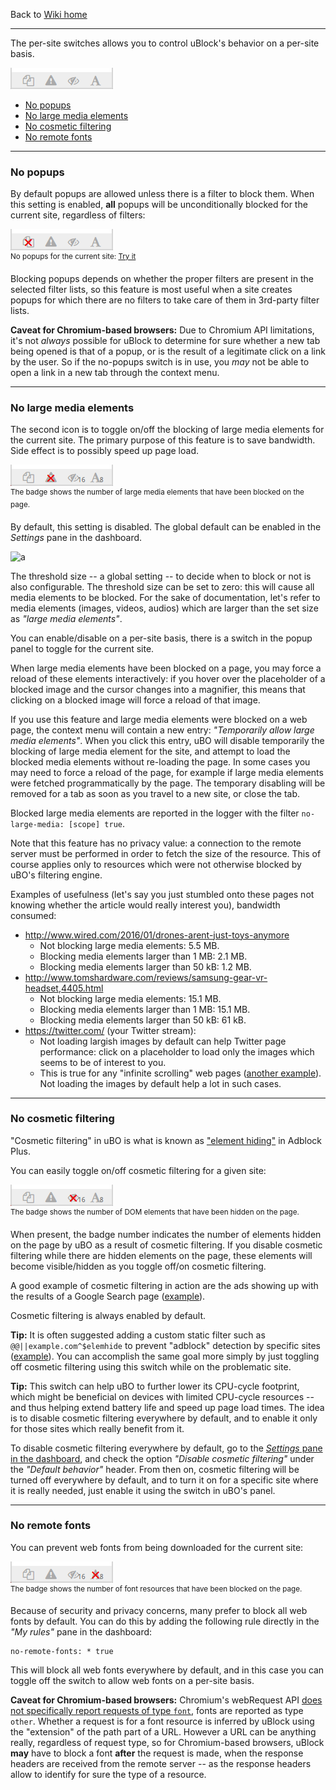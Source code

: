 Back to [Wiki home](https://github.com/gorhill/uBlock/wiki)

***

The per-site switches allows you to control uBlock's behavior on a per-site basis.

![Popup UI](https://raw.githubusercontent.com/gorhill/uBlock/master/doc/img/popup-1g.png)

- [No popups](#no-popups)
- [No large media elements](#no-large-media-elements)
- [No cosmetic filtering](#no-cosmetic-filtering)
- [No remote fonts](#no-remote-fonts)

***

### No popups

By default popups are allowed unless there is a filter to block them. When this setting is enabled, **all** popups will be unconditionally blocked for the current site, regardless of filters:

![Popup UI](https://raw.githubusercontent.com/gorhill/uBlock/master/doc/img/popup-1i.png)<br><sup>No popups for the current site: [Try it](http://jessehakanen.net/adblockpluspopupaddon/test.html)</sup>

Blocking popups depends on whether the proper filters are present in the selected filter lists, so this feature is most useful when a site creates popups for which there are no filters to take care of them in 3rd-party filter lists.

**Caveat for Chromium-based browsers:** Due to Chromium API limitations, it's not _always_ possible for uBlock to determine for sure whether a new tab being opened is that of a popup, or is the result of a legitimate click on a link by the user. So if the no-popups switch is in use, you _may_ not be able to open a link in a new tab through the context menu.

***

### No large media elements

The second icon is to toggle on/off the blocking of large media elements for the current site. The primary purpose of this feature is to save bandwidth. Side effect is to possibly speed up page load.

![Popup UI](https://raw.githubusercontent.com/gorhill/uBlock/master/doc/img/popup-1h.png)<br><sup>The badge shows the number of large media elements that have been blocked on the page.</sup>

By default, this setting is disabled. The global default can be enabled in the _Settings_ pane in the dashboard.

![a](https://cloud.githubusercontent.com/assets/585534/12380164/2575ee24-bd3a-11e5-8743-24da038463f8.png)

The threshold size -- a global setting -- to decide when to block or not is also configurable. The threshold size can be set to zero: this will cause all media elements to be blocked. For the sake of documentation, let's refer to media elements (images, videos, audios) which are larger than the set size as _"large media elements"_.

You can enable/disable on a per-site basis, there is a switch in the popup panel to toggle for the current site.

When large media elements have been blocked on a page, you may force a reload of these elements interactively: if you hover over the placeholder of a blocked image and the cursor changes into a magnifier, this means that clicking on a blocked image will force a reload of that image.

If you use this feature and large media elements were blocked on a web page, the context menu will contain a new entry: _"Temporarily allow large media elements"_. When you click this entry, uBO will disable temporarily the blocking of large media element for the site, and attempt to load the blocked media elements without re-loading the page. In some cases you may need to force a reload of the page, for example if large media elements were fetched programmatically by the page. The temporary disabling will be removed for a tab as soon as you travel to a new site, or close the tab.

Blocked large media elements are reported in the logger with the filter `no-large-media: [scope] true`.

Note that this feature has no privacy value: a connection to the remote server must be performed in order to fetch the size of the resource. This of course applies only to resources which were not otherwise blocked by uBO's filtering engine.

Examples of usefulness (let's say you just stumbled onto these pages not knowing whether the article would really interest you), bandwidth consumed:

- <http://www.wired.com/2016/01/drones-arent-just-toys-anymore>
    - Not blocking large media elements: 5.5 MB.
    - Blocking media elements larger than 1 MB: 2.1 MB.
    - Blocking media elements larger than 50 kB: 1.2 MB.
- <http://www.tomshardware.com/reviews/samsung-gear-vr-headset,4405.html>
    - Not blocking large media elements: 15.1 MB.
    - Blocking media elements larger than 1 MB: 15.1 MB.
    - Blocking media elements larger than 50 kB: 61 kB.
- <https://twitter.com/> (your Twitter stream):
    - Not loading largish images by default can help Twitter page performance: click on a placeholder to load only the images which seems to be of interest to you.
    - This is true for any "infinite scrolling" web pages ([another example](http://www.bloomberg.com/news/articles/2016-01-19/being-illegal-won-t-keep-drones-from-taking-over-india)). Not loading the images by default help a lot in such cases.

***

### No cosmetic filtering

"Cosmetic filtering" in uBO is what is known as ["element hiding"](https://adblockplus.org/filters#elemhide) in Adblock Plus.

You can easily toggle on/off cosmetic filtering for a given site:

![Popup UI](https://raw.githubusercontent.com/gorhill/uBlock/master/doc/img/popup-1j.png)<br><sup>The badge shows the number of DOM elements that have been hidden on the page.</sup>

When present, the badge number indicates the number of elements hidden on the page by uBO as a result of cosmetic filtering. If you disable cosmetic filtering while there are hidden elements on the page, these elements will become visible/hidden as you toggle off/on cosmetic filtering.

A good example of cosmetic filtering in action are the ads showing up with the results of a Google Search page ([example](https://www.google.com/search?q=buy+car&oq=buy+car)).

Cosmetic filtering is always enabled by default.

**Tip:** It is often suggested adding a custom static filter such as `@@||example.com^$elemhide` to prevent "adblock" detection by specific sites ([example](https://adblockplus.org/forum/viewtopic.php?f=2&t=30763#p124225)). You can accomplish the same goal more simply by just toggling off cosmetic filtering using this switch while on the problematic site.

**Tip:** This switch can help uBO to further lower its CPU-cycle footprint, which might be beneficial on devices with limited CPU-cycle resources -- and thus helping extend battery life and speed up page load times. The idea is to disable cosmetic filtering everywhere by default, and to enable it only for those sites which really benefit from it.

To disable cosmetic filtering everywhere by default, go to the [_Settings_ pane in the dashboard](https://github.com/gorhill/uBlock/wiki/Dashboard:-Settings), and check the option _"Disable cosmetic filtering"_ under the _"Default behavior"_ header. From then on, cosmetic filtering will be turned off everywhere by default, and to turn it on for a specific site where it is really needed, just enable it using the switch in uBO's panel.

***

### No remote fonts

You can prevent web fonts from being downloaded for the current site:

![Popup UI](https://raw.githubusercontent.com/gorhill/uBlock/master/doc/img/popup-1k.png)<br><sup>The badge shows the number of font resources that have been blocked on the page.</sup>

Because of security and privacy concerns, many prefer to block all web fonts by default. You can do this by adding the following rule directly in the _"My rules"_ pane in the dashboard:

    no-remote-fonts: * true

This will block all web fonts everywhere by default, and in this case you can toggle off the switch to allow web fonts on a per-site basis.

**Caveat for Chromium-based browsers:** Chromium's webRequest API [does not specifically report requests of type `font`](https://developer.chrome.com/extensions/webRequest#type-ResourceType), fonts are reported as type `other`. Whether a request is for a font resource is inferred by uBlock using the "extension" of the path part of a URL. However a URL can be anything really, regardless of request type, so for Chromium-based browsers, uBlock **may** have to block a font **after** the request is made, when the response headers are received from the remote server -- as the response headers allow to identify for sure the type of a resource.